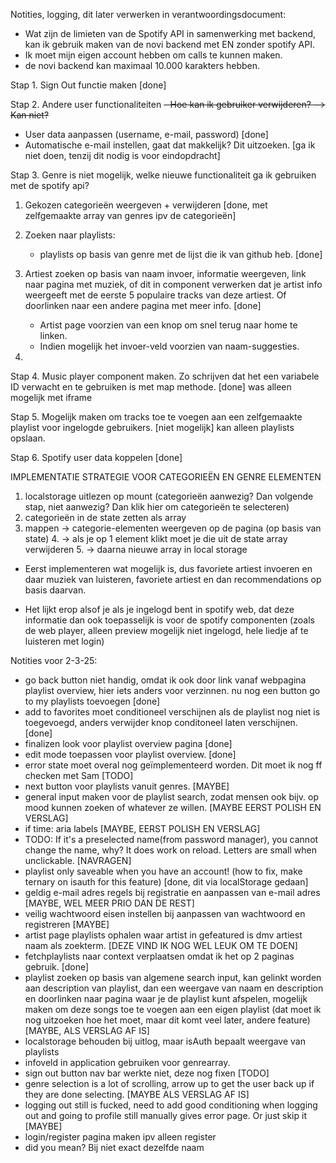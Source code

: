 Notities, logging, dit later verwerken in verantwoordingsdocument:

- Wat zijn de limieten van de Spotify API in samenwerking met backend, kan ik gebruik maken van de novi backend met EN
  zonder spotify API.
- Ik moet mijn eigen account hebben om calls te kunnen maken.
- de novi backend kan maximaal 10.000 karakters hebben.

Stap 1. Sign Out functie maken [done]

Stap 2. Andere user functionaliteiten
~~- Hoe kan ik gebruiker verwijderen? --> Kan niet?~~

- User data aanpassen (username, e-mail, password) [done]
- Automatische e-mail instellen, gaat dat makkelijk? Dit uitzoeken. [ga ik niet doen, tenzij dit nodig is voor eindopdracht]

Stap 3. Genre is niet mogelijk, welke nieuwe functionaliteit ga ik gebruiken met de spotify api?

1. Gekozen categorieën weergeven + verwijderen [done, met zelfgemaakte array van genres ipv de categorieën]

2. Zoeken naar playlists:

    - playlists op basis van genre met de lijst die ik van github heb. [done]

2. Artiest zoeken op basis van naam invoer, informatie weergeven, link naar pagina met muziek, of dit in component
   verwerken dat je artist info weergeeft met de eerste 5 populaire tracks van deze artiest. Of doorlinken naar een
   andere pagina met meer info. [done]
    - Artist page voorzien van een knop om snel terug naar home te linken. 
    - Indien mogelijk het invoer-veld voorzien van naam-suggesties. 

3.

Stap 4. Music player component maken. Zo schrijven dat het een variabele ID verwacht en te gebruiken is met map methode. [done] was alleen mogelijk met iframe

Stap 5. Mogelijk maken om tracks toe te voegen aan een zelfgemaakte playlist voor ingelogde gebruikers. [niet mogelijk] kan alleen playlists opslaan.

Stap 6. Spotify user data koppelen [done]

IMPLEMENTATIE STRATEGIE VOOR CATEGORIEËN EN GENRE ELEMENTEN

1. localstorage uitlezen op mount (categorieën aanwezig? Dan volgende stap, niet aanwezig? Dan klik hier om categorieën
   te selecteren)
2. categorieën in de state zetten als array
3. mappen -> categorie-elementen weergeven op de pagina (op basis van state)
    4. -> als je op 1 element klikt moet je die uit de state array verwijderen
    5. -> daarna nieuwe array in local storage

- Eerst implementeren wat mogelijk is, dus favoriete artiest invoeren en daar muziek van luisteren, favoriete artiest en
  dan recommendations op basis daarvan. 

- Het lijkt erop alsof je als je ingelogd bent in spotify web, dat deze informatie dan ook toepasselijk is voor de spotify componenten (zoals de web player, alleen preview mogelijk niet ingelogd, hele liedje af te luisteren met login)

Notities voor 2-3-25: 
- go back button niet handig, omdat ik ook door link vanaf webpagina playlist overview, hier iets anders voor verzinnen.  nu nog een button go to my playlists toevoegen [done]
- add to favorites moet conditioneel verschijnen als de playlist nog niet is toegevoegd, anders verwijder knop conditoneel laten verschijnen. [done]
- finalizen look voor playlist overview pagina [done]
- edit mode toepassen voor playlist overview. [done]
- error state moet overal nog geïmplementeerd worden. Dit moet ik nog ff checken met Sam [TODO]
- next button voor playlists vanuit genres. [MAYBE]
- general input maken voor de playlist search, zodat mensen ook bijv. op mood kunnen zoeken of whatever ze willen. [MAYBE EERST POLISH EN VERSLAG]
- if time: aria labels [MAYBE, EERST POLISH EN VERSLAG]
- TODO: If it's a preselected name(from password manager), you cannot change the name, why? It does work on reload. Letters are small when unclickable. [NAVRAGEN]
- playlist only saveable when you have an account! (how to fix, make ternary on isauth for this feature) [done, dit via localStorage gedaan]
- geldig e-mail adres regels bij registratie en aanpassen van e-mail adres [MAYBE, WEL MEER PRIO DAN DE REST]
- veilig wachtwoord eisen instellen bij aanpassen van wachtwoord en registreren [MAYBE]
- artist page playlists ophalen waar artist in gefeatured is dmv artiest naam als zoekterm. [DEZE VIND IK NOG WEL LEUK OM TE DOEN]
- fetchplaylists naar context verplaatsen omdat ik het op 2 paginas gebruik. [done]
- playlist zoeken op basis van algemene search input, kan gelinkt worden aan description van playlist, dan een weergave van naam en description en doorlinken naar pagina waar je de playlist kunt afspelen, mogelijk maken om deze songs toe te voegen aan een eigen playlist (dat moet ik nog uitzoeken hoe het moet, maar dit komt veel later, andere feature) [MAYBE, ALS VERSLAG AF IS]
- localstorage behouden bij uitlog, maar isAuth bepaalt weergave van playlists
- infoveld in application gebruiken voor genrearray. 
- sign out button nav bar werkte niet, deze nog fixen [TODO]
- genre selection is a lot of scrolling, arrow up to get the user back up if they are done selecting. [MAYBE ALS VERSLAG AF IS]
- logging out still is fucked, need to add good conditioning when logging out and going to profile still manually gives error page. Or just skip it [MAYBE]
- login/register pagina maken ipv alleen register
- did you mean? Bij niet exact dezelfde naam